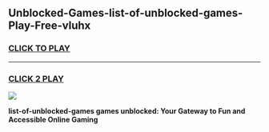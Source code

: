 
## Unblocked-Games-list-of-unblocked-games-Play-Free-vluhx
<h3>
<a href="https://premium76.site?title=list-of-unblocked-games&ref=20A">CLICK TO PLAY</a></h3>
<hr>

<h3>
<a href="https://premium76.site?title=list-of-unblocked-games&ref=20A">CLICK 2 PLAY</a>
  
</h3>

<a href="https://premium76.site?title=list-of-unblocked-games&ref=20A"><img src="https://clearcache.store/games.png"></a>


**list-of-unblocked-games games unblocked: Your Gateway to Fun and Accessible Online Gaming**
